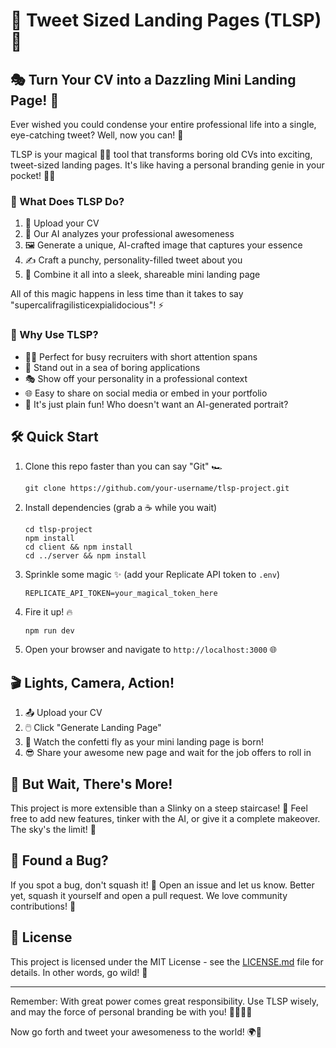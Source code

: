 # 🚀 Tweet Sized Landing Pages (TLSP) 🌟

## 🎭 Turn Your CV into a Dazzling Mini Landing Page! 🎨

Ever wished you could condense your entire professional life into a single, eye-catching tweet? Well, now you can! 🎉

TLSP is your magical 🧙‍♂️ tool that transforms boring old CVs into exciting, tweet-sized landing pages. It's like having a personal branding genie in your pocket! 🧞‍♂️

### 🌈 What Does TLSP Do?

1. 📄 Upload your CV
2. 🤖 Our AI analyzes your professional awesomeness
3. 🖼️ Generate a unique, AI-crafted image that captures your essence
4. ✍️ Craft a punchy, personality-filled tweet about you
5. 🎨 Combine it all into a sleek, shareable mini landing page

All of this magic happens in less time than it takes to say "supercalifragilisticexpialidocious"! ⚡

### 🚀 Why Use TLSP?

- 🏃‍♀️ Perfect for busy recruiters with short attention spans
- 🦄 Stand out in a sea of boring applications
- 🎭 Show off your personality in a professional context
- 🌐 Easy to share on social media or embed in your portfolio
- 🎲 It's just plain fun! Who doesn't want an AI-generated portrait?

## 🛠️ Quick Start

1. Clone this repo faster than you can say "Git" 🏎️
   ```
   git clone https://github.com/your-username/tlsp-project.git
   ```

2. Install dependencies (grab a ☕ while you wait)
   ```
   cd tlsp-project
   npm install
   cd client && npm install
   cd ../server && npm install
   ```

3. Sprinkle some magic ✨ (add your Replicate API token to `.env`)
   ```
   REPLICATE_API_TOKEN=your_magical_token_here
   ```

4. Fire it up! 🔥
   ```
   npm run dev
   ```

5. Open your browser and navigate to `http://localhost:3000` 🌐

## 🎬 Lights, Camera, Action!

1. 📤 Upload your CV
2. 🖱️ Click "Generate Landing Page"
3. 🎉 Watch the confetti fly as your mini landing page is born!
4. 😎 Share your awesome new page and wait for the job offers to roll in

## 🤔 But Wait, There's More!

This project is more extensible than a Slinky on a steep staircase! 🎢 Feel free to add new features, tinker with the AI, or give it a complete makeover. The sky's the limit! 🌈

## 🐛 Found a Bug?

If you spot a bug, don't squash it! 🐞 Open an issue and let us know. Better yet, squash it yourself and open a pull request. We love community contributions! 🤗

## 📜 License

This project is licensed under the MIT License - see the [LICENSE.md](LICENSE.md) file for details. In other words, go wild! 🎊

---

Remember: With great power comes great responsibility. Use TLSP wisely, and may the force of personal branding be with you! 🦸‍♀️🦸‍♂️

Now go forth and tweet your awesomeness to the world! 🌍🚀